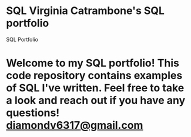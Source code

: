 # SQL Virginia Catrambone's SQL portfolio 
SQL Portfolio
# Welcome to my SQL portfolio! This code repository contains examples of SQL I've written. Feel free to take a look and reach out if you have any questions! diamondv6317@gmail.com
